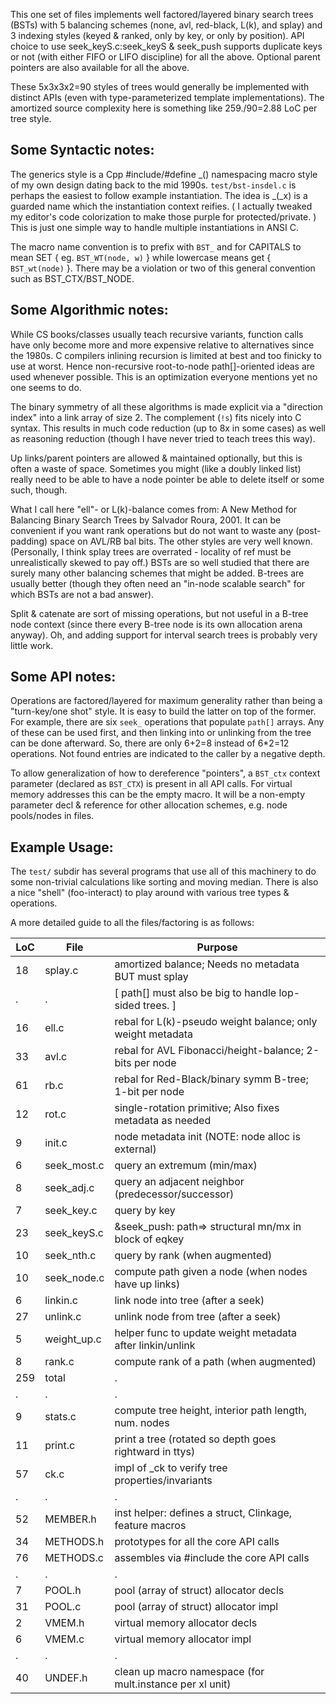 This one set of files implements well factored/layered binary search trees
(BSTs) with 5 balancing schemes (none, avl, red-black, L(k), and splay) and 3
indexing styles (keyed & ranked, only by key, or only by position).  API choice
to use seek\_keyS.c:seek\_keyS & seek\_push supports duplicate keys or not (with
either FIFO or LIFO discipline) for all the above.  Optional parent pointers are
also available for all the above.

These 5x3x3x2=90 styles of trees would generally be implemented with distinct
APIs (even with type-parameterized template implementations).  The amortized
source complexity here is something like 259./90=2.88 LoC per tree style.

Some Syntactic notes:
--------------------
The generics style is a Cpp #include/#define \_() namespacing macro style of my
own design dating back to the mid 1990s.  `test/bst-insdel.c` is perhaps the
easiest to follow example instantiation.  The idea is \_(\_x) is a guarded name
which the instantiation context reifies. ( I actually tweaked my editor's code
colorization to make those purple for protected/private. )  This is just one
simple way to handle multiple instantiations in ANSI C.

The macro name convention is to prefix with `BST_` and for CAPITALS to mean SET
{ eg. `BST_WT(node, w)` } while lowercase means get { `BST_wt(node)` }.  There
may be a violation or two of this general convention such as BST\_CTX/BST\_NODE.

Some Algorithmic notes:
----------------------
While CS books/classes usually teach recursive variants, function calls have
only become more and more expensive relative to alternatives since the 1980s.
C compilers inlining recursion is limited at best and too finicky to use at
worst.  Hence non-recursive root-to-node path[]-oriented ideas are used whenever
possible.  This is an optimization everyone mentions yet no one seems to do.

The binary symmetry of all these algorithms is made explicit via a "direction
index" into a link array of size 2.  The complement (`!s`) fits nicely into C
syntax.  This results in much code reduction (up to 8x in some cases) as well as
reasoning reduction (though I have never tried to teach trees this way).

Up links/parent pointers are allowed & maintained optionally, but this is often
a waste of space.  Sometimes you might (like a doubly linked list) really need
to be able to have a node pointer be able to delete itself or some such, though.

What I call here "ell"- or L(k)-balance comes from: A New Method for Balancing
Binary Search Trees by Salvador Roura, 2001.  It can be convenient if you want
rank operations but do not want to waste any (post-padding) space on AVL/RB bal
bits.  The other styles are very well known. (Personally, I think splay trees
are overrated - locality of ref must be unrealistically skewed to pay off.)
BSTs are so well studied that there are surely many other balancing schemes that
might be added.  B-trees are usually better (though they often need an "in-node
scalable search" for which BSTs are not a bad answer).

Split & catenate are sort of missing operations, but not useful in a B-tree node
context (since there every B-tree node is its own allocation arena anyway).
Oh, and adding support for interval search trees is probably very little work.

Some API notes:
--------------
Operations are factored/layered for maximum generality rather than being a
"turn-key/one shot" style.  It is easy to build the latter on top of the former.
For example, there are six `seek_` operations that populate `path[]` arrays.
Any of these can be used first, and then linking into or unlinking from the tree
can be done afterward.  So, there are only 6+2=8 instead of 6\*2=12 operations.
Not found entries are indicated to the caller by a negative depth.

To allow generalization of how to dereference "pointers", a `BST_ctx` context
parameter (declared as `BST_CTX`) is present in all API calls.  For virtual
memory addresses this can be the empty macro.  It will be a non-empty parameter
decl & reference for other allocation schemes, e.g. node pools/nodes in files.

Example Usage:
-------------
The `test/` subdir has several programs that use all of this machinery to do
some non-trivial calculations like sorting and moving median.  There is also a
nice "shell" (foo-interact) to play around with various tree types & operations.

A more detailed guide to all the files/factoring is as follows:

LoC | File         | Purpose
----|--------------|---------------------------------------------------------
 18 | splay.c      | amortized balance; Needs no metadata BUT must splay
  . | .            | [ path[] must also be big to handle lop-sided trees. ]
 16 | ell.c        | rebal for L(k)-pseudo weight balance; only weight metadata
 33 | avl.c        | rebal for AVL Fibonacci/height-balance; 2-bits per node
 61 | rb.c         | rebal for Red-Black/binary symm B-tree; 1-bit per node
 12 | rot.c        | single-rotation primitive; Also fixes metadata as needed
  9 | init.c       | node metadata init (NOTE: node alloc is external)
  6 | seek\_most.c | query an extremum (min/max)
  8 | seek\_adj.c  | query an adjacent neighbor (predecessor/successor)
  7 | seek\_key.c  | query by key
 23 | seek\_keyS.c | &seek\_push: path=> structural mn/mx in block of eqkey
 10 | seek\_nth.c  | query by rank (when augmented)
 10 | seek\_node.c | compute path given a node (when nodes have up links)
  6 | linkin.c     | link node into tree (after a seek)
 27 | unlink.c     | unlink node from tree (after a seek)
  5 | weight\_up.c | helper func to update weight metadata after linkin/unlink
  8 | rank.c       | compute rank of a path (when augmented)
259 | total        | .
  . | .            | .
  9 | stats.c      | compute tree height, interior path length, num. nodes
 11 | print.c      | print a tree (rotated so depth goes rightward in ttys)
 57 | ck.c         | impl of \_ck to verify tree properties/invariants
  . | .            | .
 52 | MEMBER.h     | inst helper: defines a struct, Clinkage, feature macros
 34 | METHODS.h    | prototypes for all the core API calls
 76 | METHODS.c    | assembles via #include the core API calls
  . | .            | .
  7 | POOL.h       | pool (array of struct) allocator decls
 31 | POOL.c       | pool (array of struct) allocator impl
  2 | VMEM.h       | virtual memory allocator decls
  6 | VMEM.c       | virtual memory allocator impl
  . | .            | .
 40 | UNDEF.h      | clean up macro namespace (for mult.instance per xl unit)
